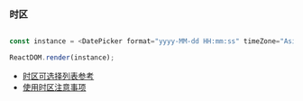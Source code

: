 ### 时区

<!--start-code-->

```js

const instance = <DatePicker format="yyyy-MM-dd HH:mm:ss" timeZone="Asia/Tokyo" />;

ReactDOM.render(instance);
```

<!--end-code-->

- [时区可选择列表参考](/zh/components/date-picker#Time%20Zone%20List)
- [使用时区注意事项](/zh/components/date-picker#Time%20Zone%20Tips)
